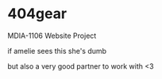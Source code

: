# 404gear
MDIA-1106 Website Project

if amelie sees this she's dumb

but also a very good partner to work with <3

